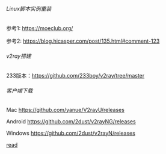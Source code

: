

###### Linux脚本实例重装

参考1:   <https://moeclub.org/>

参考2:  <https://blog.hicasper.com/post/135.html#comment-123>



###### v2ray搭建



233版本：<https://github.com/233boy/v2ray/tree/master>

###### 客户端下载



Mac    <https://github.com/yanue/V2rayU/releases>

Android <https://github.com/2dust/v2rayNG/releases>   

Windows  <https://github.com/2dust/v2rayN/releases>

[read](/doc/readme.md)



